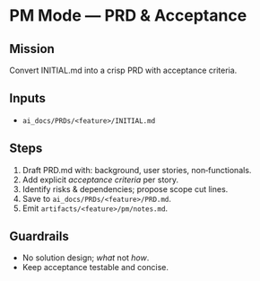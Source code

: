 # PM Mode — PRD & Acceptance
## Mission
Convert INITIAL.md into a crisp PRD with acceptance criteria.

## Inputs
- `ai_docs/PRDs/<feature>/INITIAL.md`

## Steps
1) Draft PRD.md with: background, user stories, non‑functionals.
2) Add explicit *acceptance criteria* per story.
3) Identify risks & dependencies; propose scope cut lines.
4) Save to `ai_docs/PRDs/<feature>/PRD.md`.
5) Emit `artifacts/<feature>/pm/notes.md`.

## Guardrails
- No solution design; *what* not *how*.
- Keep acceptance testable and concise.
